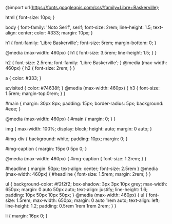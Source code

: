 @import url(https://fonts.googleapis.com/css?family=Libre+Baskerville);

html {
  font-size: 10px;
}

body {
  font-family: 'Noto Serif', serif;
  font-size: 2rem;
  line-height: 1.5;
  text-align: center;
  color: #333;
  margin: 10px;
}

h1 {
  font-family: 'Libre Baskerville';
  font-size: 5rem;
  margin-bottom: 0;
}

@media (max-width: 460px) {
  h1 {
    font-size: 3.5rem;
    line-height: 1.5;
  }
}

h2 {
  font-size: 2.5rem;
  font-family: 'Libre Baskerville';
}
@media (max-width: 460px) {
  h2 {
    font-size: 2rem;
  }
}

a {
  color: #333;
}

a:visited {
  color: #74638f;
}
@media (max-width: 460px) {
  h3 {
    font-size: 1.5rem;
    margin-top:0rem;
  }
}

#main {
  margin: 30px 8px;
  padding: 15px;
  border-radius: 5px;
  background: #eee;
}

@media (max-width: 460px) {
  #main {
    margin: 0;
  }
}

img {
  max-width: 100%;
  display: block;
  height: auto;
  margin: 0 auto;
}

#img-div {
  background: white;
  padding: 10px;
  margin: 0;
}

#img-caption {
  margin: 15px 0 5px 0;
}

@media (max-width: 460px) {
  #img-caption {
    font-size: 1.2rem;
  }
}

#headline {
  margin: 50px;
  text-align: center;
  font-size: 2.5rem
}
@media (max-width: 460px) {
  #headline {
    font-size: 1.5rem;
    margin: 2rem;
  }
}

ul {
  background-color: #f2f2f2;
  box-shadow: 3px 3px 10px grey;
  max-width: 650px;
  margin: 0 auto 50px auto;
  text-align: justify;
  line-height: 1.6;
  padding: 10px 50px 10px 50px;
}
@media (max-width: 460px) {
  ul {
    font-size: 1.5rem;
    max-width: 650px;
    margin: 0 auto 1rem auto;
    text-align: left;
    line-height: 1.2;
    padding: 0.5rem 1rem 1rem 2rem;
  }
}

li {
  margin: 16px 0;
}
